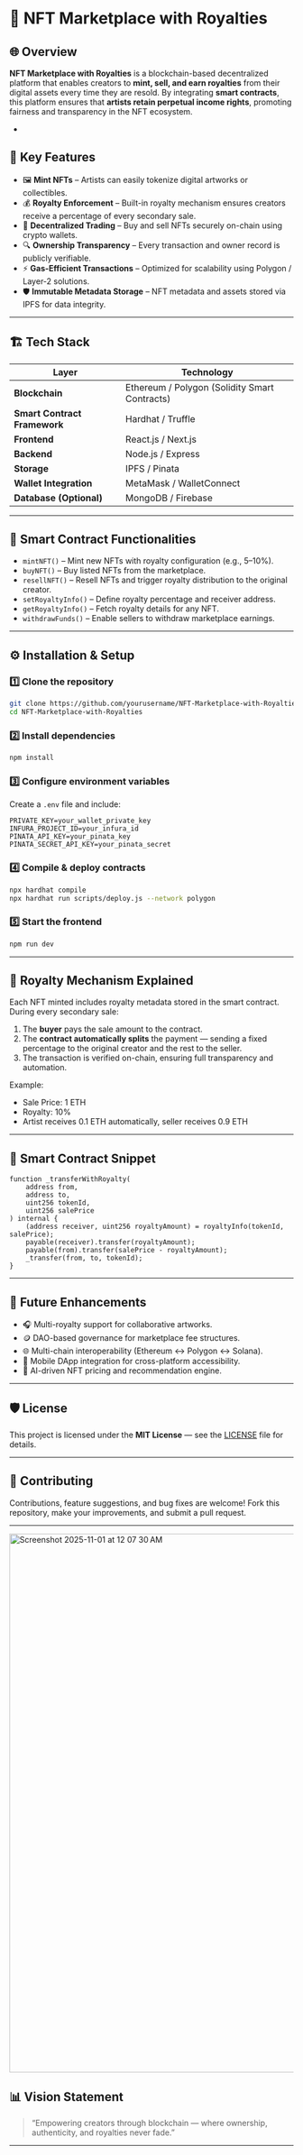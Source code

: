 # 🎨 NFT Marketplace with Royalties

## 🌐 Overview

**NFT Marketplace with Royalties** is a blockchain-based decentralized platform that enables creators to **mint, sell, and earn royalties** from their digital assets every time they are resold.
By integrating **smart contracts**, this platform ensures that **artists retain perpetual income rights**, promoting fairness and transparency in the NFT ecosystem.

-

## 🚀 Key Features

* 🖼️ **Mint NFTs** – Artists can easily tokenize digital artworks or collectibles.
* 💰 **Royalty Enforcement** – Built-in royalty mechanism ensures creators receive a percentage of every secondary sale.
* 🔗 **Decentralized Trading** – Buy and sell NFTs securely on-chain using crypto wallets.
* 🔍 **Ownership Transparency** – Every transaction and owner record is publicly verifiable.
* ⚡ **Gas-Efficient Transactions** – Optimized for scalability using Polygon / Layer-2 solutions.
* 🛡️ **Immutable Metadata Storage** – NFT metadata and assets stored via IPFS for data integrity.

---

## 🏗️ Tech Stack

| Layer                        | Technology                                    |
| ---------------------------- | --------------------------------------------- |
| **Blockchain**               | Ethereum / Polygon (Solidity Smart Contracts) |
| **Smart Contract Framework** | Hardhat / Truffle                             |
| **Frontend**                 | React.js / Next.js                            |
| **Backend**                  | Node.js / Express                             |
| **Storage**                  | IPFS / Pinata                                 |
| **Wallet Integration**       | MetaMask / WalletConnect                      |
| **Database (Optional)**      | MongoDB / Firebase                            |

---

## 🧩 Smart Contract Functionalities

* `mintNFT()` – Mint new NFTs with royalty configuration (e.g., 5–10%).
* `buyNFT()` – Buy listed NFTs from the marketplace.
* `resellNFT()` – Resell NFTs and trigger royalty distribution to the original creator.
* `setRoyaltyInfo()` – Define royalty percentage and receiver address.
* `getRoyaltyInfo()` – Fetch royalty details for any NFT.
* `withdrawFunds()` – Enable sellers to withdraw marketplace earnings.

---

## ⚙️ Installation & Setup

### 1️⃣ Clone the repository

```bash
git clone https://github.com/yourusername/NFT-Marketplace-with-Royalties.git
cd NFT-Marketplace-with-Royalties
```

### 2️⃣ Install dependencies

```bash
npm install
```

### 3️⃣ Configure environment variables

Create a `.env` file and include:

```
PRIVATE_KEY=your_wallet_private_key
INFURA_PROJECT_ID=your_infura_id
PINATA_API_KEY=your_pinata_key
PINATA_SECRET_API_KEY=your_pinata_secret
```

### 4️⃣ Compile & deploy contracts

```bash
npx hardhat compile
npx hardhat run scripts/deploy.js --network polygon
```

### 5️⃣ Start the frontend

```bash
npm run dev
```

---

## 🧠 Royalty Mechanism Explained

Each NFT minted includes royalty metadata stored in the smart contract.
During every secondary sale:

1. The **buyer** pays the sale amount to the contract.
2. The **contract automatically splits** the payment — sending a fixed percentage to the original creator and the rest to the seller.
3. The transaction is verified on-chain, ensuring full transparency and automation.

Example:

* Sale Price: 1 ETH
* Royalty: 10%
* Artist receives 0.1 ETH automatically, seller receives 0.9 ETH

---

## 🧩 Smart Contract Snippet

```solidity
function _transferWithRoyalty(
    address from,
    address to,
    uint256 tokenId,
    uint256 salePrice
) internal {
    (address receiver, uint256 royaltyAmount) = royaltyInfo(tokenId, salePrice);
    payable(receiver).transfer(royaltyAmount);
    payable(from).transfer(salePrice - royaltyAmount);
    _transfer(from, to, tokenId);
}
```

---

## 🔮 Future Enhancements

* 🎧 Multi-royalty support for collaborative artworks.
* 🪙 DAO-based governance for marketplace fee structures.
* 🌐 Multi-chain interoperability (Ethereum ↔ Polygon ↔ Solana).
* 📱 Mobile DApp integration for cross-platform accessibility.
* 🧠 AI-driven NFT pricing and recommendation engine.

---

## 🛡️ License

This project is licensed under the **MIT License** — see the [LICENSE](./LICENSE) file for details.

---

## 🤝 Contributing

Contributions, feature suggestions, and bug fixes are welcome!
Fork this repository, make your improvements, and submit a pull request.

---
<img width="1470" height="956" alt="Screenshot 2025-11-01 at 12 07 30 AM" src="https://github.com/user-attachments/assets/cf80015b-1b6d-4266-962f-989a35d01703" />

## 📊 Vision Statement

> “Empowering creators through blockchain — where ownership, authenticity, and royalties never fade.”

---
